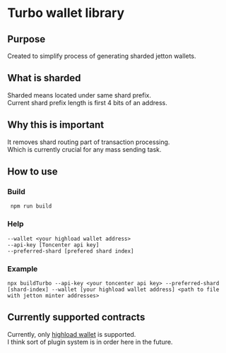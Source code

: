 # Turbo wallet library

## Purpose

Created to simplify process of generating sharded jetton wallets.

## What is sharded

Sharded means located under same shard prefix.  
Current shard prefix length is first 4 bits of an address.

## Why this is important

It removes shard routing part of transaction processing.  
Which is currently crucial for any mass sending task.

## How to use

### Build

``` shell
 npm run build
```

### Help

``` shell
--wallet <your highload wallet address>
--api-key [Toncenter api key]
--preferred-shard [prefered shard index]
```

### Example

``` shell
npx buildTurbo --api-key <your toncenter api key> --preferred-shard [shard-index] --wallet [your highload wallet address] <path to file with jetton minter addresses>
```

## Currently supported contracts

Currently, only [highload wallet](https://github.com/ton-blockchain/highload-wallet-contract-v3) is supported.  
I think sort of plugin system is in order here in the future.
